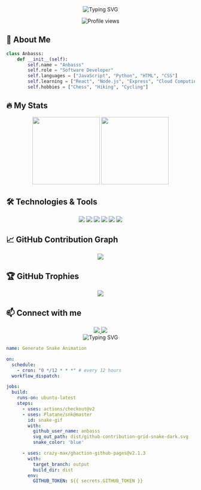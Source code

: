 <div align="center">
  <img src="https://readme-typing-svg.demolab.com?font=Fira+Code&pause=1000&color=2EAFB4&center=true&vCenter=true&random=false&width=435&lines=Hi+there%2C+I'm+Anbasss!+%F0%9F%91%8B;Welcome+to+my+GitHub+profile!" alt="Typing SVG" />
</div>



<p align="center">
  <img src="https://komarev.com/ghpvc/?username=anbasss&label=Profile%20views&color=2eafb4&style=flat" alt="Profile views" />
</p>

## 🚀 About Me
```python
class Anbasss:
    def __init__(self):
        self.name = "Anbasss"
        self.role = "Software Developer"
        self.languages = ["JavaScript", "Python", "HTML", "CSS"]
        self.learning = ["React", "Node.js", "Express", "Cloud Computing"]
        self.hobbies = ["Chess", "Hiking", "Cycling"]
```

## 🔥 My Stats
<div align="center">
  <img height="180em" src="https://github-readme-stats.vercel.app/api?username=anbasss&show_icons=true&theme=tokyonight&include_all_commits=true&count_private=true"/>
  <img height="180em" src="https://github-readme-stats.vercel.app/api/top-langs/?username=anbasss&layout=compact&langs_count=7&theme=tokyonight"/>
</div>

## 🛠️ Technologies & Tools
<div align="center">
  <img src="https://img.shields.io/badge/-JavaScript-F7DF1E?style=for-the-badge&logo=javascript&logoColor=black" />
  <img src="https://img.shields.io/badge/-HTML5-E34F26?style=for-the-badge&logo=html5&logoColor=white" />
  <img src="https://img.shields.io/badge/-CSS3-1572B6?style=for-the-badge&logo=css3" />
  <img src="https://img.shields.io/badge/-React-61DAFB?style=for-the-badge&logo=react&logoColor=black" />
  <img src="https://img.shields.io/badge/-Node.js-339933?style=for-the-badge&logo=node.js&logoColor=white" />
  <img src="https://img.shields.io/badge/-Git-F05032?style=for-the-badge&logo=git&logoColor=white" />
</div>

## 📈 GitHub Contribution Graph
<div align="center">
  <img src="https://github-readme-activity-graph.vercel.app/graph?username=anbasss&theme=tokyo-night" />
</div>

## 🏆 GitHub Trophies
<div align="center">
  <img src="https://github-profile-trophy.vercel.app/?username=anbasss&theme=tokyonight&no-frame=true&row=1&&margin-w=30&no-bg=true" />
</div>

## 📫 Connect with me
<div align="center">
  <a href="mailto:anbasss@example.com">
    <img src="https://img.shields.io/badge/-Email-D14836?style=for-the-badge&logo=gmail&logoColor=white" />
  </a>
  <a href="https://linkedin.com/in/anbasss">
    <img src="https://img.shields.io/badge/-LinkedIn-0077B5?style=for-the-badge&logo=linkedin&logoColor=white" />
  </a>
</div>

<div align="center">
  <img src="https://readme-typing-svg.demolab.com?font=Fira+Code&pause=1000&color=2EAFB4&center=true&vCenter=true&random=false&width=435&lines=Thanks+for+visiting!;Feel+free+to+connect+with+me!" alt="Typing SVG" />
</div>

<!-- Note: To make the snake animation work, you need to:
1. Create a new repository named anbasss/anbasss
2. Set up a GitHub Action workflow for the snake animation
-->

```yaml name=.github/workflows/snake.yml
name: Generate Snake Animation

on:
  schedule:
    - cron: "0 */12 * * *" # every 12 hours
  workflow_dispatch:

jobs:
  build:
    runs-on: ubuntu-latest
    steps:
      - uses: actions/checkout@v2
      - uses: Platane/snk@master
        id: snake-gif
        with:
          github_user_name: anbasss
          svg_out_path: dist/github-contribution-grid-snake-dark.svg
          snake_color: 'blue'

      - uses: crazy-max/ghaction-github-pages@v2.1.3
        with:
          target_branch: output
          build_dir: dist
        env:
          GITHUB_TOKEN: ${{ secrets.GITHUB_TOKEN }}
```
